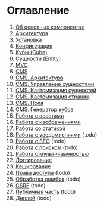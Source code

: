 # Оглавление

1. [Об основных компонентах](packages.md)
2. [Архитектура](architecture.md)
3. [Установка](installation.md)
4. [Конфигурация](config.md)
5. [Кубы (Cube)](cubes.md)
6. [Cущности (Entity)](entity.md)
7. [MVC](mvc.md)
8. [CMS](admin/index.md)
9. [CMS. Архитектура](admin/architecture.md)
10. [CMS. Управление сущностями](admin/entity.md)
11. [CMS. Кастомизация сущностей](admin/entity-customization.md)
12. [CMS. Кастомизация страниц](admin/custom-page.md)
13. [CMS. Поля](admin/fields.md)
14. [CMS. Генератор кубов](admin/generator.md)
15. [Работа с ассетами](assets.md)
15. [Работа с изображениями](image.md)
16. [Работа со статикой](static.md)
17. [Работа с уведомлениями](notifications.md) (todo)
18. [Работа с SEO](seo.md) (todo)
19. [Работа с поиском](search.md) (todo)
20. [Работа с мультиязычностью](multilang.md)
21. [Логгирование](logging.md)
22. [Кеширование](caching.md)
23. [Права доступа](auth.md) (todo)
24. [Обработка ошибок](errors.md) (todo)
25. [CSRF](csrf.md) (todo)
26. [Публичная часть](pub.md) (todo)
27. [Деплой](deploy.md) (todo)
